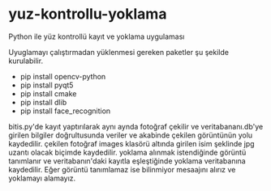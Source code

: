 # yuz-kontrollu-yoklama
Python ile yüz kontrollü kayıt ve yoklama uygulaması

Uyuglamayı çalıştırmadan yüklenmesi gereken paketler şu şekilde kurulabilir.

  * pip install opencv-python
  * pip install pyqt5
  * pip install cmake
  * pip install dlib
  * pip install face_recognition
  
bitis.py'de kayıt yaptırılarak aynı aynda fotoğraf çekilir ve veritabananı.db'ye girilen bilgiler doğrultusunda veriler ve akabinde çekilen görüntünün yolu kaydedilir.
çekilen fotoğraf images klasörü altında girilen isim şeklinde jpg uzantı olacak biçimde kaydedilir.
yoklama alınmak istendiğinde görüntü tanımlanır ve veritabanın'daki kayıtla eşleştiğinde yoklama veritabanına kaydedilir. Eğer görüntü tanımlamaz ise bilinmiyor mesaajını alırız ve yoklamayı alamayız.
